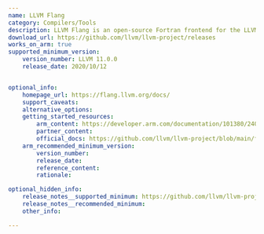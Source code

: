```yaml
---
name: LLVM Flang
category: Compilers/Tools
description: LLVM Flang is an open-source Fortran frontend for the LLVM compiler infrastructure, designed to leverage LLVM's robust optimization and code generation capabilities to bring modern Fortran support to the LLVM ecosystem.
download_url: https://github.com/llvm/llvm-project/releases
works_on_arm: true
supported_minimum_version:
    version_number: LLVM 11.0.0
    release_date: 2020/10/12


optional_info:
    homepage_url: https://flang.llvm.org/docs/
    support_caveats:
    alternative_options:
    getting_started_resources:
        arm_content: https://developer.arm.com/documentation/101380/2404/Compiler-options?lang=en
        partner_content:
        official_docs: https://github.com/llvm/llvm-project/blob/main/flang/docs/GettingStarted.md#building-flang
    arm_recommended_minimum_version:
        version_number:
        release_date:
        reference_content:
        rationale:

optional_hidden_info:
    release_notes__supported_minimum: https://github.com/llvm/llvm-project/blob/main/flang/docs/GettingStarted.md#supported-c-compilers
    release_notes__recommended_minimum:
    other_info:

---
```

